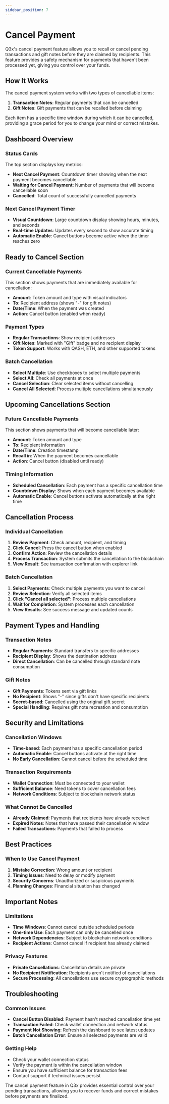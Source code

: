 ```yaml
---
sidebar_position: 7
---
```


# Cancel Payment

Q3x's cancel payment feature allows you to recall or cancel pending transactions and gift notes before they are claimed
by recipients. This feature provides a safety mechanism for payments that haven't been processed yet, giving you control
over your funds.

## How It Works

The cancel payment system works with two types of cancellable items:

1. **Transaction Notes**: Regular payments that can be cancelled
2. **Gift Notes**: Gift payments that can be recalled before claiming

Each item has a specific time window during which it can be cancelled, providing a grace period for you to change your
mind or correct mistakes.

## Dashboard Overview

### Status Cards

The top section displays key metrics:

- **Next Cancel Payment**: Countdown timer showing when the next payment becomes cancellable
- **Waiting for Cancel Payment**: Number of payments that will become cancellable soon
- **Cancelled**: Total count of successfully cancelled payments

### Next Cancel Payment Timer

- **Visual Countdown**: Large countdown display showing hours, minutes, and seconds
- **Real-time Updates**: Updates every second to show accurate timing
- **Automatic Enable**: Cancel buttons become active when the timer reaches zero

## Ready to Cancel Section

### Current Cancellable Payments

This section shows payments that are immediately available for cancellation:

- **Amount**: Token amount and type with visual indicators
- **To**: Recipient address (shows "-" for gift notes)
- **Date/Time**: When the payment was created
- **Action**: Cancel button (enabled when ready)

### Payment Types

- **Regular Transactions**: Show recipient addresses
- **Gift Notes**: Marked with "Gift" badge and no recipient display
- **Token Support**: Works with QASH, ETH, and other supported tokens

### Batch Cancellation

- **Select Multiple**: Use checkboxes to select multiple payments
- **Select All**: Check all payments at once
- **Cancel Selection**: Clear selected items without cancelling
- **Cancel All Selected**: Process multiple cancellations simultaneously

## Upcoming Cancellations Section

### Future Cancellable Payments

This section shows payments that will become cancellable later:

- **Amount**: Token amount and type
- **To**: Recipient information
- **Date/Time**: Creation timestamp
- **Recall in**: When the payment becomes cancellable
- **Action**: Cancel button (disabled until ready)

### Timing Information

- **Scheduled Cancellation**: Each payment has a specific cancellation time
- **Countdown Display**: Shows when each payment becomes available
- **Automatic Enable**: Cancel buttons activate automatically at the right time

## Cancellation Process

### Individual Cancellation

1. **Review Payment**: Check amount, recipient, and timing
2. **Click Cancel**: Press the cancel button when enabled
3. **Confirm Action**: Review the cancellation details
4. **Process Transaction**: System submits the cancellation to the blockchain
5. **View Result**: See transaction confirmation with explorer link

### Batch Cancellation

1. **Select Payments**: Check multiple payments you want to cancel
2. **Review Selection**: Verify all selected items
3. **Click "Cancel all selected"**: Process multiple cancellations
4. **Wait for Completion**: System processes each cancellation
5. **View Results**: See success message and updated counts

## Payment Types and Handling

### Transaction Notes

- **Regular Payments**: Standard transfers to specific addresses
- **Recipient Display**: Shows the destination address
- **Direct Cancellation**: Can be cancelled through standard note consumption

### Gift Notes

- **Gift Payments**: Tokens sent via gift links
- **No Recipient**: Shows "-" since gifts don't have specific recipients
- **Secret-based**: Cancelled using the original gift secret
- **Special Handling**: Requires gift note recreation and consumption

## Security and Limitations

### Cancellation Windows

- **Time-based**: Each payment has a specific cancellation period
- **Automatic Enable**: Cancel buttons activate at the right time
- **No Early Cancellation**: Cannot cancel before the scheduled time

### Transaction Requirements

- **Wallet Connection**: Must be connected to your wallet
- **Sufficient Balance**: Need tokens to cover cancellation fees
- **Network Conditions**: Subject to blockchain network status

### What Cannot Be Cancelled

- **Already Claimed**: Payments that recipients have already received
- **Expired Notes**: Notes that have passed their cancellation window
- **Failed Transactions**: Payments that failed to process

## Best Practices

### When to Use Cancel Payment

1. **Mistake Correction**: Wrong amount or recipient
2. **Timing Issues**: Need to delay or modify payment
3. **Security Concerns**: Unauthorized or suspicious payments
4. **Planning Changes**: Financial situation has changed

## Important Notes

### Limitations

- **Time Windows**: Cannot cancel outside scheduled periods
- **One-time Use**: Each payment can only be cancelled once
- **Network Dependencies**: Subject to blockchain network conditions
- **Recipient Actions**: Cannot cancel if recipient has already claimed

### Privacy Features

- **Private Cancellations**: Cancellation details are private
- **No Recipient Notification**: Recipients aren't notified of cancellations
- **Secure Processing**: All cancellations use secure cryptographic methods

## Troubleshooting

### Common Issues

- **Cancel Button Disabled**: Payment hasn't reached cancellation time yet
- **Transaction Failed**: Check wallet connection and network status
- **Payment Not Showing**: Refresh the dashboard to see latest updates
- **Batch Cancellation Error**: Ensure all selected payments are valid

### Getting Help

- Check your wallet connection status
- Verify the payment is within the cancellation window
- Ensure you have sufficient balance for transaction fees
- Contact support if technical issues persist

The cancel payment feature in Q3x provides essential control over your pending transactions, allowing you to recover
funds and correct mistakes before payments are finalized.
